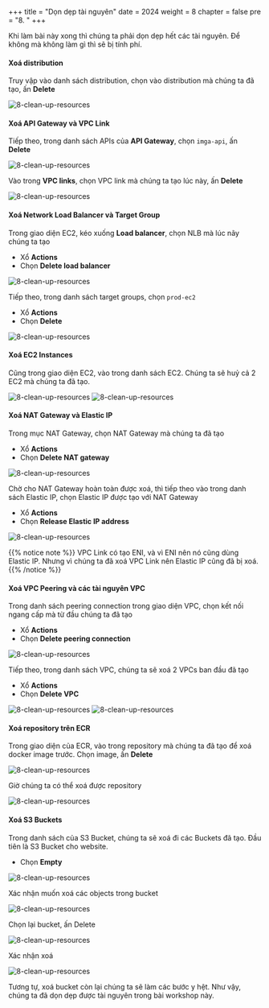 +++
title = "Dọn dẹp tài nguyên"
date = 2024
weight = 8
chapter = false
pre = "8. "
+++

Khi làm bài này xong thì chúng ta phải dọn dẹp hết các tài nguyên. Để không mà không làm gì thì sẽ bị tính phí.

#### Xoá distribution

Truy vập vào danh sách distribution, chọn vào distribution mà chúng ta đã tạo, ấn **Delete**

![8-clean-up-resources](/images/8-clean-up-resources/8-1-delete-distribution.png)

#### Xoá API Gateway và VPC Link

Tiếp theo, trong danh sách APIs của **API Gateway**, chọn `imga-api`, ấn **Delete**

![8-clean-up-resources](/images/8-clean-up-resources/8-2-delete-api-gw.png)

Vào trong **VPC links**, chọn VPC link mà chúng ta tạo lúc này, ấn **Delete**

![8-clean-up-resources](/images/8-clean-up-resources/8-3-delete-vpc-link.png)

#### Xoá Network Load Balancer và Target Group

Trong giao diện EC2, kéo xuống **Load balancer**, chọn NLB mà lúc nãy chúng ta tạo

- Xổ **Actions**
- Chọn **Delete load balancer**

![8-clean-up-resources](/images/8-clean-up-resources/8-4-delete-nlb.png)

Tiếp theo, trong danh sách target groups, chọn `prod-ec2`

- Xổ **Actions**
- Chọn **Delete**

![8-clean-up-resources](/images/8-clean-up-resources/8-5-delete-target-group.png)

#### Xoá EC2 Instances

Cũng trong giao diện EC2, vào trong danh sách EC2. Chúng ta sẽ huỷ cả 2 EC2 mà chúng ta đã tạo.

![8-clean-up-resources](/images/8-clean-up-resources/8-6-delete-ec2.png)
![8-clean-up-resources](/images/8-clean-up-resources/8-7-delete-imga-server.png)

#### Xoá NAT Gateway và Elastic IP

Trong mục NAT Gateway, chọn NAT Gateway mà chúng ta đã tạo

- Xổ **Actions**
- Chọn **Delete NAT gateway**

![8-clean-up-resources](/images/8-clean-up-resources/8-8-delete-nat-gw.png)

Chờ cho NAT Gateway hoàn toàn được xoá, thì tiếp theo vào trong danh sách Elastic IP, chọn Elastic IP được tạo với NAT Gateway

- Xổ **Actions**
- Chọn **Release Elastic IP address**

![8-clean-up-resources](/images/8-clean-up-resources/8-9-delete-elastic-ip.png)

{{% notice note %}}
VPC Link có tạo ENI, và vì ENI nên nó cũng dùng Elastic IP. Nhưng vì chúng ta đã xoá VPC Link nên Elastic IP cũng đã bị xoá.
{{% /notice %}}

#### Xoá VPC Peering và các tài nguyên VPC

Trong danh sách peering connection trong giao diện VPC, chọn kết nối ngang cấp mà từ đầu chúng ta đã tạo

- Xổ **Actions**
- Chọn **Delete peering connection**

![8-clean-up-resources](/images/8-clean-up-resources/8-10-delete-vpc-peering.png)

Tiếp theo, trong danh sách VPC, chúng ta sẽ xoá 2 VPCs ban đầu đã tạo

- Xổ **Actions**
- Chọn **Delete VPC**

![8-clean-up-resources](/images/8-clean-up-resources/8-11-delete-vpc.png)
![8-clean-up-resources](/images/8-clean-up-resources/8-12-delete-vpc.png)

#### Xoá repository trên ECR

Trong giao diện của ECR, vào trong repository mà chúng ta đã tạo để xoá docker image trước. Chọn image, ấn **Delete**

![8-clean-up-resources](/images/8-clean-up-resources/8-13-delete-image.png)

Giờ chúng ta có thể xoá được repository

![8-clean-up-resources](/images/8-clean-up-resources/8-14-delete-repository.png)

#### Xoá S3 Buckets

Trong danh sách của S3 Bucket, chúng ta sẽ xoá đi các Buckets đã tạo. Đầu tiên là S3 Bucket cho website.

- Chọn **Empty**

![8-clean-up-resources](/images/8-clean-up-resources/8-15-empty-bucket.png)

Xác nhận muốn xoá các objects trong bucket

![8-clean-up-resources](/images/8-clean-up-resources/8-16-confirm-empty-bucket.png)

Chọn lại bucket, ấn Delete

![8-clean-up-resources](/images/8-clean-up-resources/8-17-delete-bucket.png)

Xác nhận xoá

![8-clean-up-resources](/images/8-clean-up-resources/8-18-confirm-delete-bucket.png)

Tương tự, xoá bucket còn lại chúng ta sẽ làm các bước y hệt. Như vậy, chúng ta đã dọn dẹp được tài nguyên trong bài workshop này.
